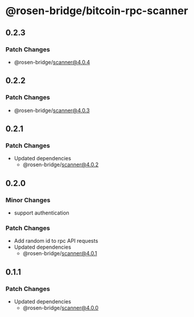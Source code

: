 # @rosen-bridge/bitcoin-rpc-scanner

## 0.2.3

### Patch Changes

- @rosen-bridge/scanner@4.0.4

## 0.2.2

### Patch Changes

- @rosen-bridge/scanner@4.0.3

## 0.2.1

### Patch Changes

- Updated dependencies
  - @rosen-bridge/scanner@4.0.2

## 0.2.0

### Minor Changes

- support authentication

### Patch Changes

- Add random id to rpc API requests
- Updated dependencies
  - @rosen-bridge/scanner@4.0.1

## 0.1.1

### Patch Changes

- Updated dependencies
  - @rosen-bridge/scanner@4.0.0
